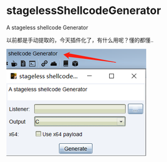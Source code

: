 # stagelessShellcodeGenerator
A stageless shellcode Generator

以前都是手动提取的，今天插件化了，有什么用呢？懂的都懂..

![avatar](https://github.com/qigpig/stagelessShellcodeGenerator/blob/main/img.png)

